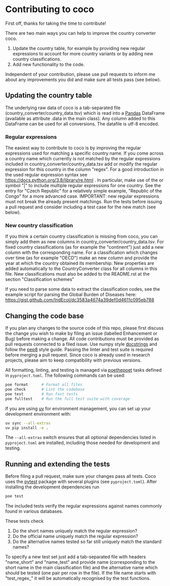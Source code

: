 # Contributing to coco

First off, thanks for taking the time to contribute!

There are two main ways you can help to improve the country converter
coco.

1.  Update the country table, for example by providing new regular
    expressions to account for more country variants or by adding new
    country classifications.
2.  Add new functionality to the code.

Independent of your contribution, please use pull requests to inform me
about any improvements you did and make sure all tests pass (see below).

## Updating the country table

The underlying raw data of coco is a tab-separated file
(country_converter/country_data.tsv) which is read into a
[Pandas](https://pandas.pydata.org/) DataFrame (available as attribute
.data in the main class). Any column added to this DataFrame can be used
for all conversions. The datafile is utf-8 encoded.

### Regular expressions

The easiest way to contribute to coco is by improving the regular
expressions used for matching a specific country name. If you come
across a country name which currently is not matched by the regular
expressions included in country_converter/country_data.tsv add or modify
the regular expression for this country in the column "regex". For a
good introduction in the used regular expression syntax see
<https://docs.python.org/3.8/library/re.html> . In particular, make use
of the or symbol "\|" to include multiple regular expressions for one
country. See the entry for "Czech Republic" for a relatively simple
example, "Republic of the Congo" for a more advanced case. IMPORTANT:
new regular expressions must not break the already present matchings.
Run the tests before issuing a pull request and consider including a
test case for the new match (see below).

### New country classification

If you think a certain country classification is missing from coco, you
can simply add them as new columns in
country_converter/country_data.tsv. For fixed country classifications
(as for example the "continent") just add a new column with the
corresponding name. For a classification which changes over time (as for
example "OECD") make an new column and provide the year at which the
country obtained its membership. New properties are added automatically
to the CountryConverter class for all columns in this file. New
classifications must also be added to the README.rst at the section
"Classification schemes"

If you need to parse some data to extract the classification codes, see
the example script for parsing the Global Burden of Diseases here:
<https://gist.github.com/IndEcol/dc3583a4674a39def0d4611c095eb788>

## Changing the code base

If you plan any changes to the source code of this repo, please first
discuss the change you wish to make by filing an issue (labelled
Enhancement or Bug) before making a change. All code contributions must
be provided as pull requests connected to a filed issue. Use numpy style
[docstrings](https://github.com/numpy/numpy/blob/master/doc/HOWTO_DOCUMENT.rst.txt)
and follow the [pep8](https://www.python.org/dev/peps/pep-0008/) style guide.
Passing the linter and test suite is required before merging a pull request.
Since coco is already used in research projects, please aim to keep compatibility
with previous versions.

All formatting, linting, and testing is managed via [poethepoet](https://github.com/nat-n/poethepoet)
tasks defined in `pyproject.toml`. The following commands can be used:

```bash
poe format      # Format all files
poe check       # Lint the codebase
poe test        # Run fast tests
poe fulltest    # Run the full test suite with coverage
```

If you are using [uv](https://github.com/astral-sh/uv) for environment management, you can set up your development environment with:

```bash
uv sync --all-extras
uv pip install -e . 
```
The `--all-extras` switch ensures that all optional dependencies listed in `pyproject.toml` are installed, including those needed for development and testing.

## Running and extending the tests

Before filing a pull request, make sure your changes pass all tests.
Coco uses the [pytest](http://pytest.org/) package with several plugins
(see `pyproject.toml`). After installing the development dependencies run

```bash
poe test        
```

The included tests verify the regular expressions against names commonly
found in various databases.

These tests check

1.  Do the short names uniquely match the regular expression?
2.  Do the official name uniquely match the regular expression?
3.  Do the alternative names tested so far still uniquely match the
    standard names?

To specify a new test set just add a tab-separated file with headers
"name_short" and "name_test" and provide name (corresponding to the
short name in the main classification file) and the alternative name
which should be tested (one pair per row in the file). If the file name
starts with "test_regex\_" it will be automatically recognised by the
test functions.
